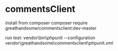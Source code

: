 # commentsClient

install from composer
composer require greathandsome/commentsclient:dev-master

run test:
vendor\bin\phpunit --configuration vendor\greathandsome\commentsclient\phpunit.xml
